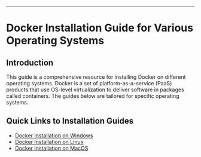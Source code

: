 ---

# Docker Installation Guide for Various Operating Systems

## Introduction
This guide is a comprehensive resource for installing Docker on different operating systems. Docker is a set of platform-as-a-service (PaaS) products that use OS-level virtualization to deliver software in packages called containers. The guides below are tailored for specific operating systems.

## Quick Links to Installation Guides
- [Docker Installation on Windows](Windows/README.md)
- [Docker Installation on Linux](Ubuntu/README.md)
- [Docker Installation on MacOS](macOS/README.md)